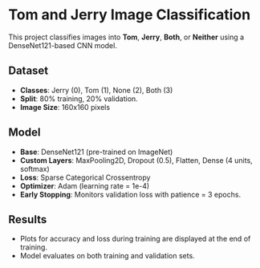 
# Tom and Jerry Image Classification

This project classifies images into **Tom**, **Jerry**, **Both**, or **Neither** using a DenseNet121-based CNN model.

## Dataset

- **Classes**: Jerry (0), Tom (1), None (2), Both (3)
- **Split**: 80% training, 20% validation.
- **Image Size**: 160x160 pixels

## Model

- **Base**: DenseNet121 (pre-trained on ImageNet)
- **Custom Layers**: MaxPooling2D, Dropout (0.5), Flatten, Dense (4 units, softmax)
- **Loss**: Sparse Categorical Crossentropy
- **Optimizer**: Adam (learning rate = 1e-4)
- **Early Stopping**: Monitors validation loss with patience = 3 epochs.

## Results

- Plots for accuracy and loss during training are displayed at the end of training.
- Model evaluates on both training and validation sets.
